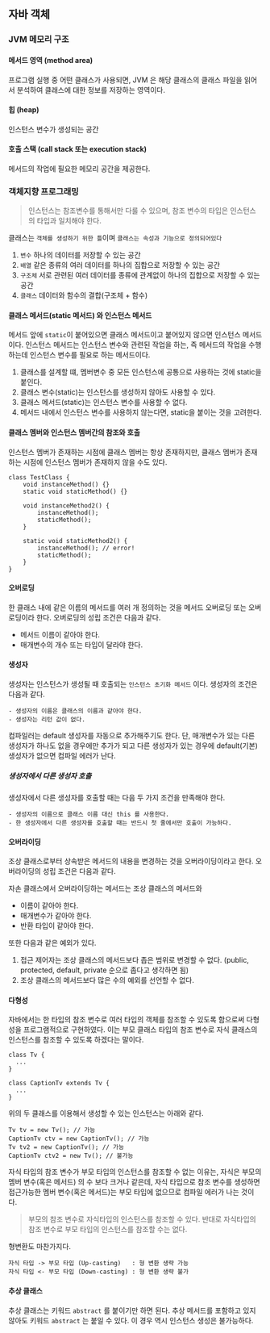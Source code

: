 ## 자바 객체

### JVM 메모리 구조

#### 메서드 영역 (method area)
프로그램 실행 중 어떤 클래스가 사용되면, JVM 은 해당 클래스의 클래스 파일을 읽어서 분석하여 클래스에 대한 정보를 저장하는 영역이다.
#### 힙 (heap)
인스턴스 변수가 생성되는 공간
#### 호출 스택 (call stack 또는 execution stack)
메서드의 작업에 필요한 메모리 공간을 제공한다.

### 객체지향 프로그래밍

> 인스턴스는 참조변수를 통해서만 다룰 수 있으며, 참조 변수의 타입은 인스턴스의 타입과 일치해야 한다.

클래스는 `객체를 생성하기 위한 틀`이며 `클래스는 속성과 기능으로 정의되어있다`

1. `변수` 하나의 데이터를 저장할 수 있는 공간
2. `배열` 같은 종류의 여러 데이터를 하나의 집합으로 저장할 수 있는 공간
3. `구조체` 서로 관련된 여러 데이터를 종류에 관계없이 하나의 집합으로 저장할 수 있는 공간
4. `클래스` 데이터와 함수의 결합(구조체 + 함수)

#### 클래스 메서드(static 메서드) 와 인스턴스 메서드
메서드 앞에 `static`이 붙어있으면 클래스 메서드이고 붙어있지 않으면 인스턴스 메서드이다.
인스턴스 메서드는 인스턴스 변수와 관련된 작업을 하는, 즉 메서드의 작업을 수행하는데 인스턴스 변수를 필요로 하는 메서드이다.

1. 클래스를 설계할 떄, 멤버변수 중 모든 인스턴스에 공통으로 사용하는 것에 static을 붙인다.
2. 클래스 변수(static)는 인스턴스를 생성하지 않아도 사용할 수 있다.
3. 클래스 메서드(static)는 인스턴스 변수를 사용할 수 없다.
4. 메서드 내에서 인스턴스 변수를 사용하지 않는다면, static을 붙이는 것을 고려한다.

#### 클래스 멤버와 인스턴스 멤버간의 참조와 호출
인스턴스 멤버가 존재하는 시점에 클래스 멤버는 항상 존재하지만,
클래스 멤버가 존재하는 시점에 인스턴스 멤버가 존재하지 않을 수도 있다.

```
class TestClass {
    void instanceMethod() {}
    static void staticMethod() {}

    void instanceMethod2() {
        instanceMethod();
        staticMethod();
    }

    static void staticMethod2() {
        instanceMethod(); // error!
        staticMethod();
    }
}
```

#### 오버로딩
한 클래스 내에 같은 이름의 메서드를 여러 개 정의하는 것을 메서드 오버로딩 또는 오버로딩이라 한다.
오버로딩의 성립 조건은 다음과 같다.

- 메서드 이름이 같아야 한다.
- 매개변수의 개수 또는 타입이 달라야 한다.

#### 생성자
생성자는 인스턴스가 생성될 때 호출되는 `인스턴스 초기화 메서드` 이다. 생성자의 조건은 다음과 같다.

```
- 생성자의 이름은 클래스의 이름과 같아야 한다.
- 생성자는 리턴 값이 없다.
```

컴파일러는 default 생성자를 자동으로 추가해주기도 한다. 단, 매개변수가 있는 다른 생성자가 하나도 없을 경우에만 추가가 되고
다른 생성자가 있는 경우에 default(기본) 생성자가 없으면 컴파일 에러가 난다.

##### 생성자에서 다른 생성자 호출
생성자에서 다른 생성자를 호출할 때는 다음 두 가지 조건을 만족해야 한다.

```
- 생성자의 이름으로 클래스 이름 대신 this 를 사용한다.
- 한 생성자에서 다른 생성자를 호출할 때는 반드시 첫 줄에서만 호출이 가능하다.
```

#### 오버라이딩
조상 클래스로부터 상속받은 메서드의 내용을 변경하는 것을 오버라이딩이라고 한다. 오버라이딩의 성립 조건은 다음과 같다.

자손 클래스에서 오버라이딩하는 메서드는 조상 클래스의 메서드와
- 이름이 같아야 한다.
- 매개변수가 같아야 한다.
- 반환 타입이 같아야 한다.

또한 다음과 같은 예외가 있다.

1. 접근 제어자는 조상 클래스의 메서드보다 좁은 범위로 변경할 수 없다. (public, protected, default, private 순으로 좁다고 생각하면 됨)
2. 조상 클래스의 메서드보다 많은 수의 예외를 선언할 수 없다.

#### 다형성
자바에서는 한 타입의 참조 변수로 여러 타입의 객체를 참조할 수 있도록 함으로써 다형성을 프로그램적으로 구현하였다.
이는 부모 클래스 타입의 참조 변수로 자식 클래스의 인스턴스를 참조할 수 있도록 하겠다는 말이다.

```
class Tv {
  ...
}
```

```
class CaptionTv extends Tv {
  ...
}
```

위의 두 클래스를 이용해서 생성할 수 있는 인스턴스는 아래와 같다.

```
Tv tv = new Tv(); // 가능
CaptionTv ctv = new CaptionTv(); // 가능
Tv tv2 = new CaptionTv(); // 가능
CaptionTv ctv2 = new Tv(); // 불가능
```

자식 타입의 참조 변수가 부모 타입의 인스턴스를 참조할 수 없는 이유는, 자식은 부모의 멤버 변수(혹은 메서드) 의 수 보다 크거나
같은데, 자식 타입으로 참조 변수를 생성하면 접근가능한 멤버 변수(혹은 메서드)는 부모 타입에 없으므로 컴파일 에러가 나는 것이다.

> 부모의 참조 변수로 자식타입의 인스턴스를 참조할 수 있다. 반대로 자식타입의 참조 변수로 부모 타입의 인스턴스를 참조할 수는 없다.

형변환도 마찬가지다.

```
자식 타입 -> 부모 타입 (Up-casting)   : 형 변환 생략 가능
자식 타입 <- 부모 타입 (Down-casting) : 형 변환 생략 불가
```

#### 추상 클래스
추상 클래스는 키워드 `abstract` 를 붙이기만 하면 된다. 추상 메서드를 포함하고 있지 않아도 키워드 `abstract` 는 붙일 수 있다. 이 경우 역시 인스턴스 생성은 불가능하다.
